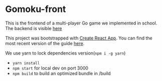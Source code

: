 # Gomoku-front

This is the frontend of a multi-player Go game we implemented in school.
The backend is visible [here](https://github.com/quentin-sommer/gomoku-back)

This project was bootstrapped with [Create React App](https://github.com/facebookincubator/create-react-app).
You can find the most recent version of the guide [here](https://github.com/facebookincubator/create-react-app/blob/master/packages/react-scripts/template/README.md).

We use yarn to lock dependencies version(`npm i -g yarn`)

* `yarn install`
* `npm start` for local dev on port 3000
* `npm build` to build an optimized bundle in /build
